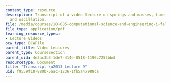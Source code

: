 ```yaml
---
content_type: resource
description: Transcript of a video lecture on springs and masses, time derivatives,
  and oscillation.
file: /media/courses/18-085-computational-science-and-engineering-i-fall-2008/f9559f18880b5aac12361fb5a47988ca_18-085F08-L09.pdf
file_type: application/pdf
learning_resource_types:
- Lecture Videos
ocw_type: OCWFile
parent_title: Video Lectures
parent_type: CourseSection
parent_uid: 4e3ac3b3-1de7-414e-0518-1196c7255bbd
resourcetype: Document
title: "Transcript \u2013 Lecture 9"
uid: f9559f18-880b-5aac-1236-1fb5a47988ca
---
```


